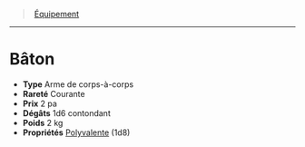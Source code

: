 ﻿---
!EquipmentItem
Type: Arme de corps-à-corps
Price: 2 pa
Weight: 2 kg
Rarity: Courante
Damages: 1d6 contondant
Properties: '[Polyvalente](hd_weapons_polyvalente.md) (1d8)'
Id: equipment_hd.md#bâton
ParentLink: equipment_hd.md#Équipement
Name: Bâton
ParentName: Équipement
NameLevel: 1
Attributes: {}
AttributesDictionary: >+
  {}

---
> [Équipement](hd_equipment.md)

---

# Bâton

- **Type** Arme de corps-à-corps
- **Rareté** Courante
- **Prix** 2 pa
- **Dégâts** 1d6 contondant
- **Poids** 2 kg
- **Propriétés** [Polyvalente](hd_weapons_polyvalente.md) (1d8)

